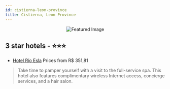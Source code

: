 ```yaml
---
id: cistierna-leon-province
title: Cistierna, Leon Province
---
```


<center><img src="https://i.travelapi.com/hotels/31000000/30210000/30202500/30202474/8f65720b_z.jpg" alt="Featured Image" /></center>


##  3 star hotels - ⭐️⭐️⭐️

-    [Hotel Río Esla](https://us.hurb.com/hotels/cistierna/hotel-rio-esla-JNP-JP478660?cmp=18055) Prices from R$ 351,81
   > Take time to pamper yourself with a visit to the full-service spa. This hotel also features complimentary wireless Internet access, concierge services, and a hair salon.
